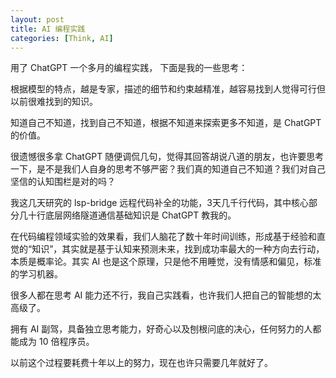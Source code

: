 ```yaml
---
layout: post
title: AI 编程实践
categories: [Think, AI]
---
```


用了 ChatGPT 一个多月的编程实践， 下面是我的一些思考：

根据模型的特点，越是专家，描述的细节和约束越精准，越容易找到人觉得可行但以前很难找到的知识。

知道自己不知道，找到自己不知道，根据不知道来探索更多不知道，是 ChatGPT 的价值。

很遗憾很多拿 ChatGPT 随便调侃几句，觉得其回答胡说八道的朋友，也许要思考一下，是不是我们人自身的思考不够严密？我们真的知道自己不知道？我们对自己坚信的认知围栏是对的吗？

我这几天研究的 lsp-bridge 远程代码补全的功能，3天几千行代码，其中核心部分几十行底层网络隧道通信基础知识是 ChatGPT 教我的。

在代码编程领域实验的效果看，我们人脑花了数十年时间训练，形成基于经验和直觉的“知识”，其实就是基于认知来预测未来，找到成功率最大的一种方向去行动，本质是概率论。其实 AI 也是这个原理，只是他不用睡觉，没有情感和偏见，标准的学习机器。

很多人都在思考 AI 能力还不行，我自己实践看，也许我们人把自己的智能想的太高级了。

拥有 AI 副驾，具备独立思考能力，好奇心以及刨根问底的决心，任何努力的人都能成为 10 倍程序员。

以前这个过程要耗费十年以上的努力，现在也许只需要几年就好了。
